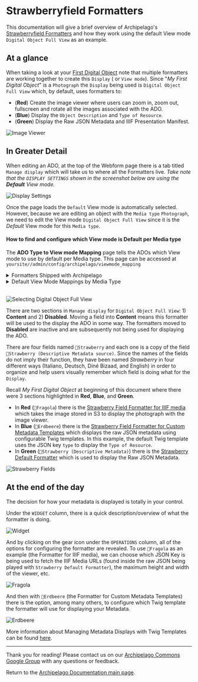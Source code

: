 # Strawberryfield Formatters

This documentation will give a brief overview of Archipelago's [Strawberryfield Formatters](https://github.com/esmero/format_strawberryfield) and how they work using the default View mode `Digital Object Full View` as an example.

## At a glance
When taking a look at your [First Digital Object](https://github.com/esmero/archipelago-documentation/blob/1.0.0-RC1/docs/firstobject.md) note that multiple formatters are working together to create this `Display` ( or `View mode`). Since "*My First Digital Object*" is a `Photograph` the `Display` being used is `Digital Object Full View` which, by default, uses formatters to:

- (**Red**) Create the image viewer where users can zoom in, zoom out, fullscreen and rotate all the images associated with the ADO.
- (**Blue**) Display the `Object Description` and `Type of Resource`.
- (**Green**) Display the Raw JSON Metadata and IIIF Presentation Manifest.

![Image Viewer](../imgs/strawberryfield-formatters/01_my-first-digital-object.jpg)

## In Greater Detail

When editing an ADO, at the top of the Webform page there is a tab titled `Manage display` which will take us to where all the Formatters live. _Take note that the `DISPLAY SETTINGS` shown in the screenshot below are using the **Default** View mode._

![Display Settings](../imgs/strawberryfield-formatters/02_managedisplay.jpg)

Once the page loads the `Default` View mode is automatically selected. However, because we are editing an object with the `Media type` `Photograph`, we need to edit the View mode `Digital Object Full View` since it is the *Default* View mode for this `Media type`.

#### How to find and configure which View mode is Default per Media type</summary>

The **ADO Type to View mode Mapping** page tells the ADOs which View mode to use by default per Media type. This page can be accessed at `yoursite//admin/config/archipelago/viewmode_mapping`

<details><summary>Formatters Shipped with Archipelago</summary>
<span>

1. Default
2. Collection listing
3. Digital Object Full View
4. Digital Object with 3D Viewer
5. Digital Object with A/V Player
6. Digital Object with Book Reader
7. Digital Object with Mirador Viewer
8. Digital Object with Pannellum Panorama
9. Digital Object with PDF Viewer
10. Digital Object with Replay.web Webarchive Player
11. Digital Object with Replay.web Webarchive with Navbars
12. Digital Object with Video Player
13. Digital Object with thumbnail and abstract

</span>
</details>
<details><summary>Default View Mode Mappings by Media Type</summary>
<span>

|JSON (Media) Type | View Mode Name                   |  
|----------|----------------------------------|
|1. Video     | Digital Object with Video Player |
|2. 3DModel   | Digital Object with 3D Viewer    |
|3. Photograph| Digital Object Full View         |
|4. Thesis   | Digital Object with PDF Viewer    |
|5. Panorama   | Digital Object with Pannellum Panorama  |
|6. Book   | Digital Object with Book Reader  |
|7. Podcast   | Digital Object with A/V Player |
|8. Collection   | Collection Listing |
|9. Article   | Digital Object with PDF Viewer  |
|10. Map   | Digital Object with Mirador Viewer  |
|11. MusicRecording   | Digital Object with A/V Player  |
|12. Sculpture  | Digital Object with 3D Viewer  |
|13. VisualArtwork  | Digital Object with Video Player  |
|14. Painting  | Digital Object with Mirador Viewer  |
|15. WebPage  | Digital Object with Replay.web Webarchive Player |
|16. PanoramaTour | Digital Object with Pannellum Panorama  |

</span>
</details>
<br>

![Selecting Digital Object Full View](../imgs/strawberryfield-formatters/03_default-managedisplay.jpg)

There are two sections in `Manage display` for `Digital Object Full View`: 1) **Content** and 2) **Disabled**. Moving a field into **Content** means this formatter will be used to the display the ADO in some way. The formatters moved to **Disabled** are inactive and are subsequently not being used for displaying the ADO.

There are four fields named `🍓Strawberry` and each one is a copy of the field `🍓Strawberry (Descriptive Metadata source)`. Since the names of the fields do not imply their function, they have been named *Strawberry* in four different ways (Italiano, Deutsch, Diné Bizaad, and English) in order to organize and help users visually remember which field is doing what for the `Display`.

Recall *My First Digital Object* at beginning of this document where there were 3 sections highlighted in **Red**, **Blue**, and **Green**.

- In **Red** (`🍓Fragola`) there is the [Strawberry Field Formatter for IIIF media](../formatter-for-iiif-media.md) which takes the image stored in S3 to display the photograph with the image viewer.
- In **Blue** (`🍓Erdbeere`) there is the [Strawberry Field Formatter for Custom Metadata Templates](../formatter-for-custom-metadata-templates.md) which displays the raw JSON metadata using configurable Twig templates. In this example, the default Twig template uses the JSON key `type` to display the `Type of Resource`.
- In **Green** (`🍓Strawberry (Descriptive Metadata)`) there is the [Strawberry Default Formatter](../strawberry-default-formatter.md) which is used to display the Raw JSON Metadata.

![Strawberry Fields](../imgs/strawberryfield-formatters/04_strawberryfields.jpg)

## At the end of the day
The decision for how your metadata is displayed is totally in your control.

Under the `WIDGET` column, there is a quick description/overview of what the formatter is doing.

![Widget](../imgs/strawberryfield-formatters/05_widget.jpg)

And by clicking on the gear icon under the `OPERATIONS` column, all of the options for configuring the formatter are revealed. To use `🍓Fragola` as an example (the Formatter for IIIF media), we can choose which JSON Key is being used to fetch the IIIF Media URLs (found inside the raw JSON being played with `Strawberry Default Formatter`), the maximum height and width of the viewer, etc.

![Fragola](../imgs/strawberryfield-formatters/06_fragola.jpg)

And then with `🍓Erdbeere` (the Formatter for Custom Metadata Templates) there is the option, among many others, to configure which Twig template the formatter will use for displaying your Metadata.

![Erdbeere](../imgs/strawberryfield-formatters/07_erdbeere.jpg)

More information about Managing Metadata Displays with Twig Templates can be found [here](docs/metadatatwigs.md).

---

Thank you for reading! Please contact us on our [Archipelago Commons Google Group](https://groups.google.com/forum/#!forum/archipelago-commons) with any questions or feedback.

Return to the [Archipelago Documentation main page](../README.md).
